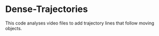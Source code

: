 # Dense-Trajectories
This code analyses video files to add trajectory lines that follow moving objects.
